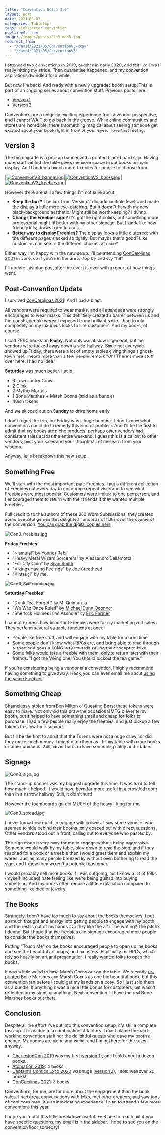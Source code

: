 ```yaml
---
title: "Convention Setup 3.0"
layout: post
date: 2021-06-07
categories: Tabletop
tags: kickstarter convention
published: true
image: /images/posts/Con3_mask.jpg
redirect_from:
  - "/david/2021/05/ConventionV3-copy"
  - "/david/2021/05/ConventionV3"
---
```


I attended two conventions in 2019, another in early 2020, and felt like I was really hitting my stride. Then quarantine happened, and my convention aspirations dwindled for a while.

But now I'm back! And ready with a newly upgraded booth setup. This is part of an ongoing series about convention stuff. Previous posts here:

 - [Version 1](/david/2019/10/convention-breakdown)
 - [Version 2](/david/2020/02/ConventionV2)

Conventions are a uniquely exciting experience from a vendor perspective, and I cannot WAIT to get back in the groove. While online communities and stores are incredible, there's something magical about seeing someone get excited about your book right in front of your eyes. I love that feeling.

## Version 3

The big upgrade is a pop-up banner and a printed foam-board sign. Having more stuff behind the table gives me more space to put books on main display. And I added a bunch more freebies for people to choose from.

|[![ConventionV3_banner.jpg](/images/posts/ConventionV3_banner.jpg)](/images/posts/ConventionV3_banner.jpg)|[![ConventionV3_books.jpg](/images/posts/ConventionV3_books.jpg)](/images/posts/ConventionV3_books.jpg)|[![ConventionV3_freebies.jpg](/images/posts/ConventionV3_freebies.jpg)](/images/posts/ConventionV3_freebies.jpg)|

However there are still a few things I'm not sure about.

 - **Keep the box?** The box from Version 2 did add multiple levels and made the display a little more eye-catching. But it doesn't fit with my new black-background aesthetic. Might still be worth keeping? I dunno.
 - **Change the Freebies sign?** It's got the right colors, but something more professional might fit better with my other signage. But I kinda like how friendly it is; draws attention to it.
 - **Better way to display Freebies?** The display looks a little cluttered; with the different pages stacked so tightly. But maybe that's good? Like customers can see all the different choices at once?

Either way, I'm happy with the new setup. I'll be attending [ConCarolinas 2021](https://concarolinas.org/) in June, so if you're in the area, stop by and say "hi!"

I'll update this blog post after the event is over with a report of how things went.

## Post-Convention Update

I survived [ConCarolinas 2021](https://concarolinas.org/)! And I had a blast. 

All vendors were required to wear masks, and all attendees were strongly encouraged to wear masks. This defintiely created a barrer between us and the guests, people weren't exposed to my brilliant smile. I had to rely completely on my luxurious locks to lure customers. And my books, of course.

I sold ZERO books on **Friday**. Not only was it slow in general, but the vendors were tucked away down a side-hallway. Since not everyone showed up Friday, there were a lot of empty tables giving things a ghost-town feel. I heard more than a few people remark "Oh! There's more stuff over here. I had no idea."

**Saturday** was much better. I sold:
 - 3 Lowcountry Crawl
 - 2 Clink
 - 2 Mythic Mortals
 - 1 Bone Marshes + Marsh Goons (sold as a bundle)
 - 40ish tokens

And we skipped out on **Sunday** to drive home early. 

I don't regret the trip, but Friday was a huge bummer. I don't know what conventions could do to remedy this kind of problem. And I'll be the first to admit that my books are niche products; perhaps other vendors had consistent sales across the entire weekend. I guess this is a callout to other vendors; post your sales and your thoughts! Let me learn from your wisdom.

Anyway, let's breakdown this new setup.
## Something Free

We'll start with the most important part: Freebies. I put a different collection of Freebies out every day to encourage repeat visits and to see what Freebies were most popular. Customers were limited to one per person, and I encouraged them to return with their friends if they wanted multiple Freebies.

Full credit to to the authors of these 200 Word Submissions; they created some beautiful games that delighted hundreds of folks over the course of the convention. [You can grab the digital copies here](https://www.technicalgrimoire.com/patreon).

![Con3_freebies.jpg](/images/posts/Con3_freebies.jpg)

**Friday Freebies:**

 - "✗amurai" by [Younès Rabii](https://twitter.com/Pyrofoux)
 - "Heavy Metal Wizard Sorcerers" by Alessandro Dellamotta.
 - "For City Coin" by [Sean Smith](http://www.bookseansmith.co.uk/)
 - "Vikings Having Feelings" by [Joe Greathead](https://twitter.com/joevgreathead)
 - "Kintsugi" by me.

![Con3_SatFreebies.jpg](/images/posts/Con3_SatFreebies.jpg)

 **Saturday Freebies:**

 - "Drink Tea. Forget." by M. Quintanilla
 - "We Who Once Ruled" by [Michael Dunn Oconnor](https://narrativedynamicspress.com/)
 - "Sherlock Holmes is an Asshole" by [Eric Farmer](https://www.drivethrurpg.com/browse/pub/11534/Dog-Powered-Vehicle)

I cannot express how important Freebies were for my marketing and sales. They perform several valuable functions at once:

 - People like free stuff, and will engage with my table for a brief time.
 - Some people don't know what RPGs are, and being able to read through a short one goes a LONG way towards selling the concept to folks.
 - Some folks would take a freebie with them, only to return later with their friends. "I got the Viking one! You should pickout the tea game."

If you're considering being a vendor at a convention, I highly recommend having something to give away. Heck, you can even email me about [using the same Freebies](https://www.technicalgrimoire.com/patreon)!

## Something Cheap

Shamelessly stolen from [Ben Milton of Questing Beast](https://www.youtube.com/watch?v=V236bemO4jc) these tokens were easy to make. Not only did this draw the occasional MTG player to my booth, but it helped to have something small and cheap for folks to purchase. I had a few people really enjoy the freebies, and just pickup a few tokens to show their support.

But I'll be the first to admit that the Tokens were not a huge draw nor did they make much money. I might ditch them as I fill my table with more books or other products. Still, never hurts to have something shiny at the table.

## Signage

![Con3_sign.jpg](/images/posts/Con3_sign.jpg)

The stand-up banner was my biggest upgrade this time. It was hard to tell how much it helped. It would have been far more useful in a crowded room than in a narrow hallway. Still, it didn't hurt!

However the foamboard sign did MUCH of the heavy lifting for me.

![Con3_spread.jpg](/images/posts/Con3_spread.jpg)

I never know how much to engage with crowds. I saw some vendors who seemed to hide behind their booths, only coaxed out with direct questions. Other vendors stood out in front, calling out to everyone who passed by.

The sign made it very easy for me to engage without being aggressive. Someone would walk by my table, slow down to read the sign, and if they reached for a book or a freebie then I would greet them and explain my wares. Just as many people breezed by without even bothering to read the sign, and I knew they weren't a potential customer.

I would probably sell more books if I was outgoing, but I know a lot of folks (myself included) hate feeling like we're being guilted into buying something. And my books often require a little explanation compared to something like dice or jewelry.

## The Books

Strangely, I don't have too much to say about the books themselves. I put so much thought and energy into getting people to engage with my booth, and the rest is out of my hands. Do they like the art? The writing? The pitch? I dunno. But I hope that the freebies and signage encouraged more people to consider the books themselves.

Putting "Touch Me" on the books encouraged people to open up the books and see the beautiful art, maps, and monsters. Especially for RPGs, which rely so heavily on art and presentation, I really wanted folks to open the books. 

It was a little weird to have Marsh Goons out on the table. We recently [re-printed](https://www.technicalgrimoire.com/david/2021/05/Restock) Bone Marshes and Marsh Goons as one big beautiful book, but this convention ran before I could get my hands on a copy. So I just sold them as a bundle. If anything it was a nice little bonus for customers, but wasn't reflected in my signs or anything. Next convention I'll have the real Bone Marshes books out there.

## Conclusion

Despite all the effort I've put into this convention setup, it's still a complete toss-up. This is due to a combination of factors. I don't blame the hard-working convention staff nor the delightful guests who gave my booth a chance. My games are niche and weird, and I'm not here for the sales anyway.

 - [CharlestonCon 2019](http://www.charlestoncon.com/) was my first ([version 1](/david/2019/10/convention-breakdown)), and I sold about a dozen books.
 - [AtomaCon 2019](http://atomacon.org/index.html): 4 books
 - [Captain's Comics Expo 2020](https://captainscomicexpo.com/) was huge ([version 2](/david/2020/02/ConventionV2)), I sold well over 20 books!
 - [ConCarolinas 2021](https://concarolinas.org/): 8 books

Conventions, for me, are far more about the engagement than the book sales. I had great conversations with folks, met other creators, and saw tons of cool costumes. It's an intoxicating experience! I plan to attend a few more conventions this year.

I hope you found this little breakdown useful. Feel free to reach out if you have specific questions, my email is in the sidebar. I hope to see you on the convention floor someday!